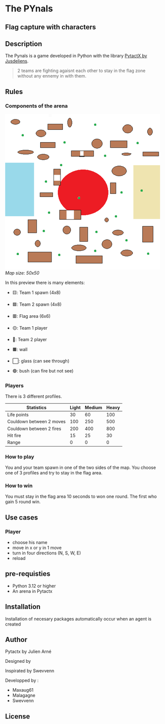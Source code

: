 # The PYnals 
## Flag capture with characters

## Description
The Pynals is a game developed in Python with the library [PytactX by Jusdeliens](https://jusdeliens.com/).
> 2 teams are fighting agaisnt each other to stay in the flag zone without any ennemy in with them.
## Rules
### Components of the arena

![Arena schema](mapImg1.png)
_Map size: 50x50_

In this preview there is many elements:

  - 🟨: Team 1 spawn (4x8)
  
  - 🟦: Team 2 spawn (4x8)
  
  - 🟥: Flag area (6x6)
  
  - 🟡: Team 1 player
  
  - 🔵: Team 2 player
  
  - 🟫: wall
  
  - ⬜: glass (can see through)
    
  - 🟢: bush (can fire but not see)
  
### Players 
There is 3 different profiles.

|Statistics|Light|Medium|Heavy|
|-----|-----|-----|-----|
|Life points|30|60|100|
|Couldown between 2 moves|100|250|500|
|Couldown between 2 fires|200|400|800|
|Hit fire|15|25|30|
|Range|0|0|0|



### How to play
You and your team spawn in one of the two sides of the map. You choose one of 3 profiles and try to stay in the flag area.

### How to win
You must stay in the flag area 10 seconds to won one round. The first who gain 5 round win.

## Use cases
### Player
- choose his name
- move in x or y in 1 move
- turn in four directions (N, S, W, E)
- reload

## pre-requisties
- Python 3.12 or higher
- An arena in Pytactx
## Installation
Installation of necesary packages automatically occur when an agent is created
## Author
Pytactx by Julien Arné

Designed by

Inspirated by Swevvenn

Developped by :
- Maxaug61
- Malagagne
- Swevvenn

## License
